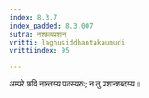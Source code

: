 ```yaml
---
index: 8.3.7
index_padded: 8.3.007
sutra: नश्छव्यप्रशान्
vritti: laghusiddhantakaumudi
vrittiindex: 95

---
```

अम्परे छवि नान्तस्य पदस्यरुः; न तु प्रशान्शब्दस्य॥